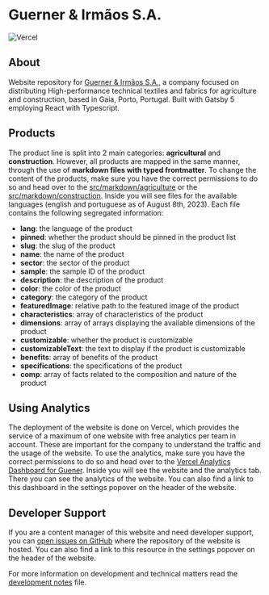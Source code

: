 # Guerner & Irmãos S.A.

![Vercel](https://vercelbadge.vercel.app/api/kiko-g/guerner)

## About

Website repository for [Guerner & Irmãos S.A.](https://guerner.vercel.app), a company focused on distributing High-performance technical textiles and fabrics for agriculture and construction, based in Gaia, Porto, Portugal. Built with Gatsby 5 employing React with Typescript.

## Products

The product line is split into 2 main categories: **agricultural** and **construction**. However, all products are mapped in the same manner, through the use of **markdown files with typed frontmatter**. To change the content of the products, make sure you have the correct permissions to do so and head over to the [src/markdown/agriculture](src/markdown/agriculture) or the [src/markdown/construction](src/markdown/construction). Inside you will see files for the available languages (english and portuguese as of August 8th, 2023). Each file contains the following segregated information:

- **lang**: the language of the product
- **pinned**: whether the product should be pinned in the product list
- **slug**: the slug of the product
- **name**: the name of the product
- **sector**: the sector of the product
- **sample**: the sample ID of the product
- **description**: the description of the product
- **color**: the color of the product
- **category**: the category of the product
- **featuredImage**: relative path to the featured image of the product
- **characteristics**: array of characteristics of the product
- **dimensions**: array of arrays displaying the available dimensions of the product
- **customizable**: whether the product is customizable
- **customizableText**: the text to display if the product is customizable
- **benefits**: array of benefits of the product
- **specifications**: the specifications of the product
- **comp**: array of facts related to the composition and nature of the product

## Using Analytics

The deployment of the website is done on Vercel, which provides the service of a maximum of one website with free analytics per team in account. These are important for the company to understand the traffic and the usage of the website. To use the analytics, make sure you have the correct permissions to do so and head over to the [Vercel Analytics Dashboard for Guener](https://vercel.com/kiko-g-s-team/guerner/analytics). Inside you will see the website and the analytics tab. There you can see the analytics of the website. You can also find a link to this dashboard in the settings popover on the header of the website.

## Developer Support

If you are a content manager of this website and need developer support, you can [open issues on GitHub](https://github.com/kiko-g/guerner/issues) where the repository of the website is hosted. You can also find a link to this resource in the settings popover on the header of the website.

For more information on development and technical matters read the [development notes](dev.md) file.
